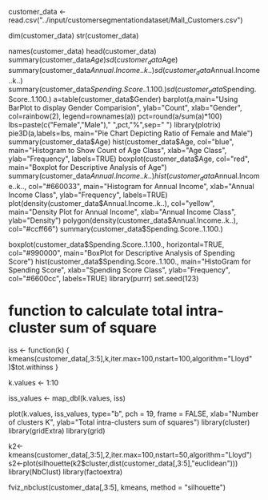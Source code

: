 
customer_data <- read.csv("../input/customersegmentationdataset/Mall_Customers.csv")

dim(customer_data)
str(customer_data)

names(customer_data)
head(customer_data)
summary(customer_data$Age)
sd(customer_data$Age)
summary(customer_data$Annual.Income..k..)
sd(customer_data$Annual.Income..k..)
summary(customer_data$Spending.Score..1.100.)
sd(customer_data$Spending.Score..1.100.)
a=table(customer_data$Gender)
barplot(a,main="Using BarPlot to display Gender Comparision",
       ylab="Count",
       xlab="Gender",
       col=rainbow(2),
       legend=rownames(a))
pct=round(a/sum(a)*100)
lbs=paste(c("Female","Male")," ",pct,"%",sep=" ")
library(plotrix)
pie3D(a,labels=lbs,
   main="Pie Chart Depicting Ratio of Female and Male")
   summary(customer_data$Age)
   hist(customer_data$Age,
    col="blue",
    main="Histogram to Show Count of Age Class",
    xlab="Age Class",
    ylab="Frequency",
    labels=TRUE)
    boxplot(customer_data$Age,
       col="red",
       main="Boxplot for Descriptive Analysis of Age")
       summary(customer_data$Annual.Income..k..)
hist(customer_data$Annual.Income..k..,
  col="#660033",
  main="Histogram for Annual Income",
  xlab="Annual Income Class",
  ylab="Frequency",
  labels=TRUE)
  plot(density(customer_data$Annual.Income..k..),
    col="yellow",
    main="Density Plot for Annual Income",
    xlab="Annual Income Class",
    ylab="Density")
polygon(density(customer_data$Annual.Income..k..),
        col="#ccff66")
  summary(customer_data$Spending.Score..1.100.)

boxplot(customer_data$Spending.Score..1.100.,
   horizontal=TRUE,
   col="#990000",
   main="BoxPlot for Descriptive Analysis of Spending Score")
   hist(customer_data$Spending.Score..1.100.,
    main="HistoGram for Spending Score",
    xlab="Spending Score Class",
    ylab="Frequency",
    col="#6600cc",
    labels=TRUE)
    library(purrr)
set.seed(123)
# function to calculate total intra-cluster sum of square 
iss <- function(k) {
  kmeans(customer_data[,3:5],k,iter.max=100,nstart=100,algorithm="Lloyd" )$tot.withinss
}

k.values <- 1:10


iss_values <- map_dbl(k.values, iss)

plot(k.values, iss_values,
    type="b", pch = 19, frame = FALSE, 
    xlab="Number of clusters K",
    ylab="Total intra-clusters sum of squares")
    library(cluster) 
library(gridExtra)
library(grid)


k2<-kmeans(customer_data[,3:5],2,iter.max=100,nstart=50,algorithm="Lloyd")
s2<-plot(silhouette(k2$cluster,dist(customer_data[,3:5],"euclidean")))
library(NbClust)
library(factoextra)

fviz_nbclust(customer_data[,3:5], kmeans, method = "silhouette")
